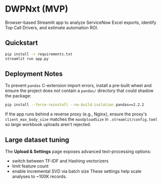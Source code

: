 # DWPNxt (MVP)

Browser-based Streamlit app to analyze ServiceNow Excel exports, identify Top Call Drivers, and estimate automation ROI.

## Quickstart
```bash
pip install -r requirements.txt
streamlit run app.py
```

## Deployment Notes
To prevent `pandas` C-extension import errors, install a pre-built wheel and ensure the project does not contain a `pandas/` directory that could shadow the package:
```bash
pip install --force-reinstall --no-build-isolation pandas==2.2.2
```

If the app runs behind a reverse proxy (e.g., Nginx), ensure the proxy's
`client_max_body_size` matches the `maxUploadSize` in `.streamlit/config.toml`
so large workbook uploads aren't rejected.

## Large dataset tuning
The **Upload & Settings** page exposes advanced text-processing options:
- switch between TF‑IDF and Hashing vectorizers
- limit feature count
- enable incremental SVD via batch size
These settings help scale analyses to ~100K records.
